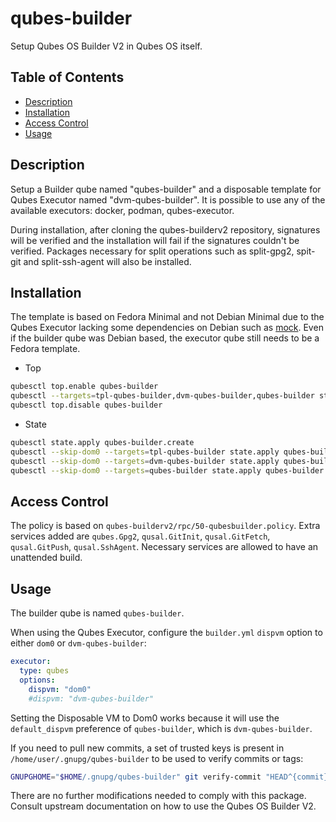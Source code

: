 # qubes-builder

Setup Qubes OS Builder V2 in Qubes OS itself.

## Table of Contents

* [Description](#description)
* [Installation](#installation)
* [Access Control](#access-control)
* [Usage](#usage)

## Description

Setup a Builder qube named "qubes-builder" and a disposable template for Qubes
Executor named "dvm-qubes-builder". It is possible to use any of the available
executors: docker, podman, qubes-executor.

During installation, after cloning the qubes-builderv2 repository, signatures
will be verified and the installation will fail if the signatures couldn't be
verified. Packages necessary for split operations such as split-gpg2, spit-git
and split-ssh-agent will also be installed.

## Installation

The template is based on Fedora Minimal and not Debian Minimal due to the
Qubes Executor lacking some dependencies on Debian such as
[mock](https://bugs.debian.org/cgi-bin/bugreport.cgi?bug=1025460). Even if the
builder qube was Debian based, the executor qube still needs to be a Fedora
template.

- Top
```sh
qubesctl top.enable qubes-builder
qubesctl --targets=tpl-qubes-builder,dvm-qubes-builder,qubes-builder state.apply
qubesctl top.disable qubes-builder
```

- State
<!-- pkg:begin:post-install -->
```sh
qubesctl state.apply qubes-builder.create
qubesctl --skip-dom0 --targets=tpl-qubes-builder state.apply qubes-builder.install
qubesctl --skip-dom0 --targets=dvm-qubes-builder state.apply qubes-builder.configure-qubes-executor
qubesctl --skip-dom0 --targets=qubes-builder state.apply qubes-builder.configure
```
<!-- pkg:end:post-install -->

## Access Control

The policy is based on `qubes-builderv2/rpc/50-qubesbuilder.policy`.
Extra services added are `qubes.Gpg2`, `qusal.GitInit`, `qusal.GitFetch`,
`qusal.GitPush`, `qusal.SshAgent`. Necessary services are allowed to have an
unattended build.

## Usage

The builder qube is named `qubes-builder`.

When using the Qubes Executor, configure the `builder.yml` `dispvm` option to
either `dom0` or `dvm-qubes-builder`:
```yaml
executor:
  type: qubes
  options:
    dispvm: "dom0"
    #dispvm: "dvm-qubes-builder"
```
Setting the Disposable VM  to Dom0 works because it will use the
`default_dispvm` preference of `qubes-builder`, which is `dvm-qubes-builder`.

If you need to pull new commits, a set of trusted keys is present in
`/home/user/.gnupg/qubes-builder` to be used to verify commits or tags:
```sh
GNUPGHOME="$HOME/.gnupg/qubes-builder" git verify-commit "HEAD^{commit}"
```

There are no further modifications needed to comply with this package. Consult
upstream documentation on how to use the Qubes OS Builder V2.
